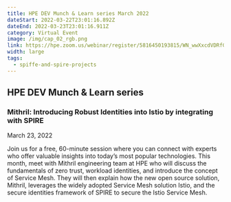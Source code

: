 ```yaml
---
title: HPE DEV Munch & Learn series March 2022
dateStart: 2022-03-22T23:01:16.892Z
dateEnd: 2022-03-23T23:01:16.911Z
category: Virtual Event
image: /img/cap_02_rgb.png
link: https://hpe.zoom.us/webinar/register/5816450193815/WN_wwXxcdVDRfG20gaHnq-dTQ
width: large
tags:
  - spiffe-and-spire-projects
---
```

## HPE DEV Munch & Learn series



### Mithril: Introducing Robust Identities into Istio by integrating with SPIRE



March 23, 2022



Join us for a free, 60-minute session where you can connect with experts who offer valuable insights into today’s most popular technologies. This month, meet with Mithril engineering team at HPE who will discuss the fundamentals of zero trust,  workload identities, and introduce the concept of Service Mesh. They will then explain how the new open source solution, Mithril, leverages the widely adopted Service Mesh solution Istio, and the secure identities framework of SPIRE to secure the Istio Service Mesh.